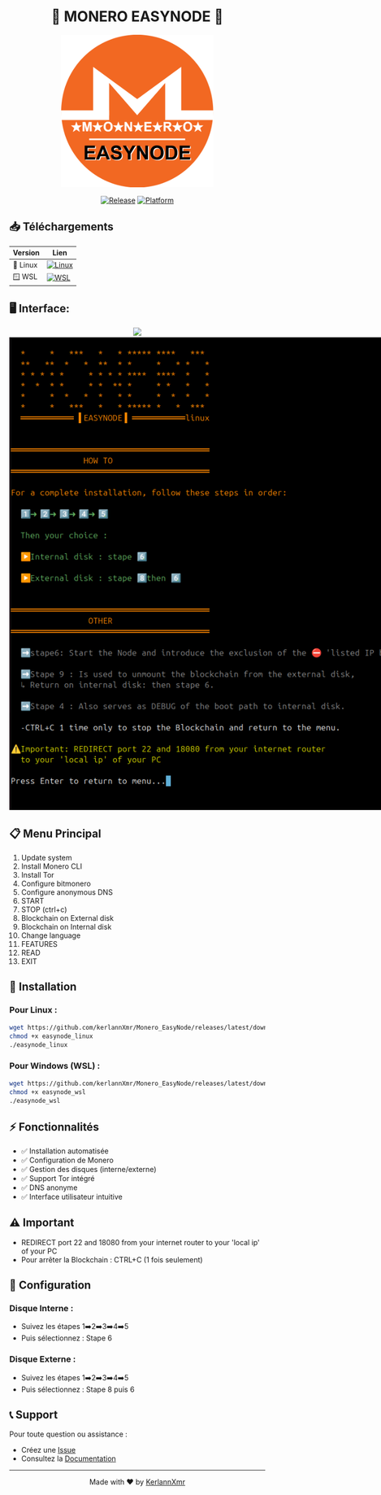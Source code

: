 <div align="center">

# 🌟 MONERO EASYNODE 🌟

<img src="logo.png" width="300" height="300" alt="Monero EasyNode Logo">

[![Release](https://img.shields.io/badge/Release-v1.0-orange?style=for-the-badge)](https://github.com/kerlannXmr/Monero_EasyNode/releases)
[![Platform](https://img.shields.io/badge/Platform-Linux%20|%20WSL-orange?style=for-the-badge)](https://github.com/kerlannXmr/Monero_EasyNode)
</div>

## 📥 Téléchargements

<div align="center">

| Version | Lien |
|---------|------|
| 🐧 Linux | [![Linux](https://img.shields.io/badge/Download-EasyNode_Linux-orange?style=for-the-badge)](https://github.com/kerlannXmr/Monero_EasyNode/releases/latest/download/easynode_linux) |
| 🪟 WSL | [![WSL](https://img.shields.io/badge/Download-EasyNode_WSL-orange?style=for-the-badge)](https://github.com/kerlannXmr/Monero_EasyNode/releases/latest/download/easynode_wsl) |

</div>

## 🖥️ Interface:
<div align="center">
<img src="v1.0/wsl_interface.png" style="max-width: 800px;">
<img src="linux_interface.png" alt="Linux Interface" style="max-width: 800px;">
</div>


## 📋 Menu Principal

1. Update system
2. Install Monero CLI
3. Install Tor
4. Configure bitmonero
5. Configure anonymous DNS
6. START
7. STOP (ctrl+c)
8. Blockchain on External disk
9. Blockchain on Internal disk
10. Change language
11. FEATURES
12. READ
13. EXIT

## 🚀 Installation

### Pour Linux :
```bash
wget https://github.com/kerlannXmr/Monero_EasyNode/releases/latest/download/easynode_linux
chmod +x easynode_linux
./easynode_linux
```

### Pour Windows (WSL) :
```bash
wget https://github.com/kerlannXmr/Monero_EasyNode/releases/latest/download/easynode_wsl
chmod +x easynode_wsl
./easynode_wsl
```

## ⚡ Fonctionnalités

- ✅ Installation automatisée
- ✅ Configuration de Monero
- ✅ Gestion des disques (interne/externe)
- ✅ Support Tor intégré
- ✅ DNS anonyme
- ✅ Interface utilisateur intuitive

## ⚠️ Important

- REDIRECT port 22 and 18080 from your internet router to your 'local ip' of your PC
- Pour arrêter la Blockchain : CTRL+C (1 fois seulement)

## 🔧 Configuration

### Disque Interne :
- Suivez les étapes 1➡️2➡️3➡️4➡️5
- Puis sélectionnez : Stape 6

### Disque Externe :
- Suivez les étapes 1➡️2➡️3➡️4➡️5
- Puis sélectionnez : Stape 8 puis 6

## 📞 Support

Pour toute question ou assistance :
- Créez une [Issue](https://github.com/kerlannXmr/Monero_EasyNode/issues)
- Consultez la [Documentation](https://github.com/kerlannXmr/Monero_EasyNode/wiki)

<div align="center">

---

Made with ❤️ by [KerlannXmr](https://github.com/kerlannXmr)

</div>
